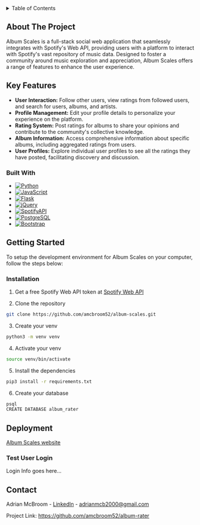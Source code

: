 <!-- TABLE OF CONTENTS -->
<details>
  <summary>Table of Contents</summary>
  <ol>
    <li>
      <a href="#about-the-project">About The Project</a>
      <ul>
        <li><a href="#built-with">Built With</a></li>
      </ul>
    </li>
    <li>
      <a href="#getting-started">Getting Started</a>
      <ul>
        <li><a href="#prerequisites">Prerequisites</a></li>
        <li><a href="#installation">Installation</a></li>
      </ul>
    </li>
    <li>
      <a href="#deployment">Deployment</a>
      <ul>
        <li><a href="#test-user-login">Test User Login</a></li>
      </ul>
    </li>
    <li><a href="#contact">Contact</a></li>
  </ol>
</details>


<!-- ABOUT THE PROJECT -->
## About The Project
Album Scales is a full-stack social web application that seamlessly integrates with Spotify's Web API, providing users with a platform to interact with Spotify's vast repository of music data. Designed to foster a community around music exploration and appreciation, Album Scales offers a range of features to enhance the user experience.

## Key Features
* **User Interaction:** Follow other users, view ratings from followed users, and search for users, albums, and artists.
* **Profile Management:** Edit your profile details to personalize your experience on the platform.
* **Rating System:** Post ratings for albums to share your opinions and contribute to the community's collective knowledge.
* **Album Information:** Access comprehensive information about specific albums, including aggregated ratings from users.
* **User Profiles:** Explore individual user profiles to see all the ratings they have posted, facilitating discovery and discussion.

### Built With

* [![Python][Python]][Python-url]
* [![JavaScript][JavaScript]][JavaScript-url]
* [![Flask][Flask]][Flask-url]
* [![jQuery][jQuery]][jQuery-url]
* [![SpotifyAPI][Spotify]][SpotifyAPI-url]
* [![PostgreSQL][PostgreSQL]][PostgreSQL-url]
* [![Bootstrap][Bootstrap.com]][Bootstrap-url]

<!-- GETTING STARTED -->
## Getting Started
To setup the development environment for Album Scales on your computer, follow the steps below:

### Installation
1. Get a free Spotify Web API token at [Spotify Web API](https://developer.spotify.com/documentation/web-api/tutorials/getting-started)

2. Clone the repository
  ```sh
  git clone https://github.com/amcbroom52/album-scales.git
  ```
3. Create your venv
  ```sh
  python3 -m venv venv
  ```
4. Activate your venv
  ```sh
  source venv/bin/activate
  ```
5. Install the dependencies
  ```sh
  pip3 install -r requirements.txt
  ```
6. Create your database
  ```sh
  psql
  CREATE DATABASE album_rater
  ```



<!-- DEPLOYMENT -->
## Deployment

[Album Scales website](https://album-rater.onrender.com/)

### Test User Login

Login Info goes here...

<!-- CONTACT -->
## Contact

Adrian McBroom - [LinkedIn](https://www.linkedin.com/in/adrian-mcbroom/) - adrianmcb2000@gmail.com

Project Link: https://github.com/amcbroom52/album-rater



<!-- MARKDOWN LINKS & IMAGES -->
<!-- https://www.markdownguide.org/basic-syntax/#reference-style-links -->
[React.js]: https://img.shields.io/badge/React-20232A?style=for-the-badge&logo=react&logoColor=61DAFB
[React-url]: https://reactjs.org/
[Bootstrap.com]: https://img.shields.io/badge/Bootstrap-563D7C?style=for-the-badge&logo=bootstrap&logoColor=white
[Bootstrap-url]: https://getbootstrap.com
[PostgreSQL]: https://img.shields.io/badge/PostgreSQL-316192?style=for-the-badge&logo=postgresql&logoColor=white
[PostgreSQL-url]: https://www.postgresql.org/
[JavaScript]: https://img.shields.io/badge/JavaScript-F7DF1E?style=for-the-badge&logo=JavaScript&logoColor=white
[JavaScript-url]: https://www.javascript.com/
[jQuery]: https://img.shields.io/badge/jQuery-0769AD?style=for-the-badge&logo=jquery&logoColor=white
[jQuery-url]: https://jquery.com/
[Python]: https://img.shields.io/badge/Python-14354C?style=for-the-badge&logo=python&logoColor=white
[Python-url]: https://www.python.org/
[Flask]: https://img.shields.io/badge/Flask-000000?style=for-the-badge&logo=flask&logoColor=white
[Flask-url]: https://flask.palletsprojects.com/en/3.0.x/
[Spotify]: https://img.shields.io/badge/Spotify_Web_API-1ED760?&style=for-the-badge&logo=spotify&logoColor=white
[SpotifyAPI-url]: https://developer.spotify.com/documentation/web-api
